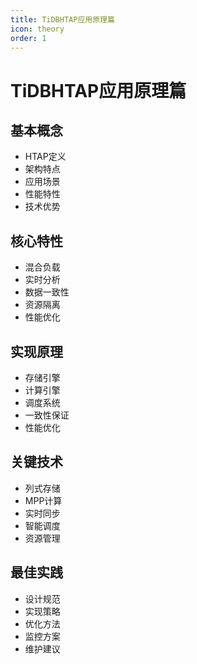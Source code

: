 ```yaml
---
title: TiDBHTAP应用原理篇
icon: theory
order: 1
---
```


# TiDBHTAP应用原理篇

## 基本概念
- HTAP定义
- 架构特点
- 应用场景
- 性能特性
- 技术优势

## 核心特性
- 混合负载
- 实时分析
- 数据一致性
- 资源隔离
- 性能优化

## 实现原理
- 存储引擎
- 计算引擎
- 调度系统
- 一致性保证
- 性能优化

## 关键技术
- 列式存储
- MPP计算
- 实时同步
- 智能调度
- 资源管理

## 最佳实践
- 设计规范
- 实现策略
- 优化方法
- 监控方案
- 维护建议
